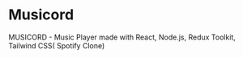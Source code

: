 # Musicord
MUSICORD - Music Player made with React, Node.js, Redux Toolkit, Tailwind CSS( Spotify Clone)
